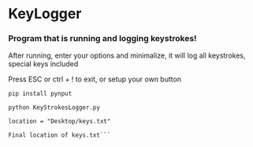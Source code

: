 # KeyLogger

### Program that is running and logging keystrokes!

After running, enter your options and minimalize, it will log all keystrokes, special keys included

Press ESC or ctrl + ! to exit, or setup your own button

```pip install pynput```

```python KeyStrokesLogger.py```

```
location = "Desktop/keys.txt"

Final location of keys.txt```
